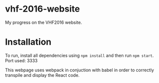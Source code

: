 # vhf-2016-website
My progress on the VHF2016 website.

# Installation
To run, install all dependencies using `npm install` and then run `npm start`.  
Port used: 3333  
  
This webpage uses webpack in conjuction with babel in order to correctly transpile and display the React code.
